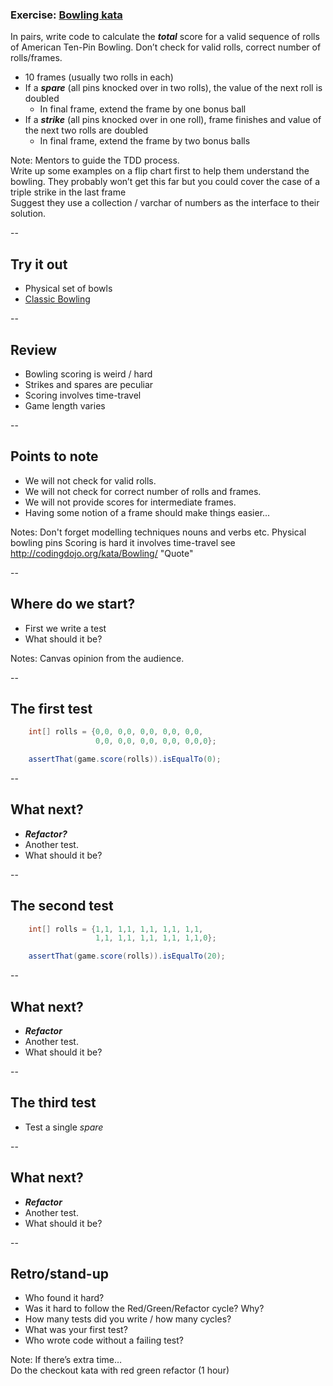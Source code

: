 ### Exercise: [Bowling kata](http://codingdojo.org/kata/Bowling/)

In pairs, write code to calculate the ***total*** score for a valid sequence of rolls of American Ten-Pin Bowling. Don’t check for valid rolls, correct number of rolls/frames.

* 10 frames (usually two rolls in each)
* If a ***spare*** (all pins knocked over in two rolls), the value of the next roll is doubled
  * In final frame, extend the frame by one bonus ball
* If a ***strike*** (all pins knocked over in one roll), frame finishes and value of the next two rolls are doubled
  * In final frame, extend the frame by two bonus balls

Note: Mentors to guide the TDD process.  
  Write up some examples on a flip chart first to help them understand the bowling. They probably won’t get this far but you could cover the case of a triple strike in the last frame  
  Suggest they use a collection / varchar of numbers as the interface to their solution.  

--

## Try it out

+ Physical set of bowls
+ [Classic Bowling](https://www.crazygames.com/game/classic-bowling)

--

## Review

+ Bowling scoring is weird / hard
+ Strikes and spares are peculiar
+ Scoring involves time-travel
+ Game length varies

--

## Points to note

+ We will not check for valid rolls.
+ We will not check for correct number of rolls and frames.
+ We will not provide scores for intermediate frames.
+ Having some notion of a frame should make things easier...

Notes:
Don't forget modelling techniques nouns and verbs etc.
Physical bowling pins
Scoring is hard it involves time-travel see http://codingdojo.org/kata/Bowling/ "Quote"

--

## Where do we start?

+ First we write a test
+ What should it be?

Notes:
Canvas opinion from the audience.

--

## The first test

```java
    int[] rolls = {0,0, 0,0, 0,0, 0,0, 0,0,
                   0,0, 0,0, 0,0, 0,0, 0,0,0};

    assertThat(game.score(rolls)).isEqualTo(0);

```

--

## What next?

+ _**Refactor?**_
+ Another test.
+ What should it be?

--

## The second test

```java
    int[] rolls = {1,1, 1,1, 1,1, 1,1, 1,1,
                   1,1, 1,1, 1,1, 1,1, 1,1,0};

    assertThat(game.score(rolls)).isEqualTo(20);
```

--

## What next?

+ _**Refactor**_
+ Another test.
+ What should it be?

--

## The third test

+ Test a single _spare_

--

## What next?

+ _**Refactor**_
+ Another test.
+ What should it be?

--

## Retro/stand-up

+ Who found it hard?
+ Was it hard to follow the Red/Green/Refactor cycle? Why?
+ How many tests did you write / how many cycles?
+ What was your first test?
+ Who wrote code without a failing test?

Note: If there’s extra time…  
  Do the checkout kata with red green refactor (1 hour)

